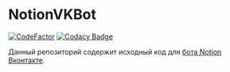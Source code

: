 # NotionVKBot

[![CodeFactor](https://www.codefactor.io/repository/github/iamfunkyfrog/notionvkbot/badge)](https://www.codefactor.io/repository/github/iamfunkyfrog/notionvkbot)
[![Codacy Badge](https://app.codacy.com/project/badge/Grade/e8a3e59f9ccf4d1ca2e758c3c9ffb6c5)](https://www.codacy.com/gh/IAmFunkyFrog/NotionVKBot/dashboard?utm_source=github.com&amp;utm_medium=referral&amp;utm_content=IAmFunkyFrog/NotionVKBot&amp;utm_campaign=Badge_Grade)

Данный репозиторий содержит исходный код для [бота Notion Вконтакте](https://vk.com/club212106635).
